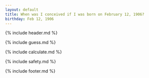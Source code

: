 ```yaml
---
layout: default
title: When was I conceived if I was born on February 12, 1906?
birthday: Feb 12, 1906
---
```


{% include header.md %}

{% include guess.md %}

{% include calculate.md %}

{% include safety.md %}

{% include footer.md %}



